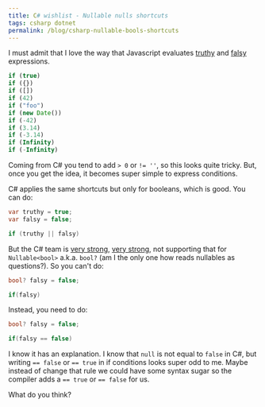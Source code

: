 ```yaml
---
title: C# wishlist - Nullable nulls shortcuts
tags: csharp dotnet 
permalink: /blog/csharp-nullable-bools-shortcuts
---
```


I must admit that I love the way that Javascript evaluates [truthy](https://developer.mozilla.org/en-US/docs/Glossary/Truthy) and [falsy](https://developer.mozilla.org/en-US/docs/Glossary/Falsy) expressions. 

```js
if (true)
if ({})
if ([])
if (42)
if ("foo")
if (new Date())
if (-42)
if (3.14)
if (-3.14)
if (Infinity)
if (-Infinity)
```

Coming from C# you tend to add `> 0` or `!= ''`, so this looks quite tricky. But, once you get the idea, it becomes super simple to express conditions.

C# applies the same shortcuts but only for booleans, which is good. You can do:

```cs
var truthy = true;
var falsy = false;

if (truthy || falsy)
```

But the C# team is [very strong](https://github.com/dotnet/csharplang/issues/134), [very strong](https://github.com/dotnet/csharplang/issues/871), not supporting that for `Nullable<bool>` a.k.a. `bool?` (am I the only one how reads nullables as questions?). So you can't do:

```cs
bool? falsy = false;

if(falsy)
```

Instead, you need to do:

```cs
bool? falsy = false;

if(falsy == false)
```

I know it has an explanation. I know that `null` is not equal to `false` in C#, but writing `== false` or `== true` in if conditions looks super odd to me. Maybe instead of change that rule we could have some syntax sugar so the compiler adds a `== true` or `== false` for us.

What do you think?
